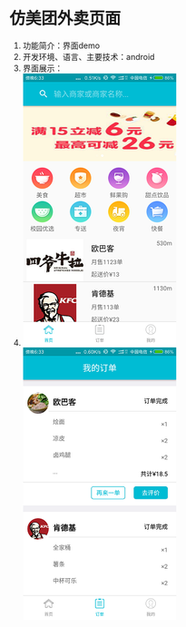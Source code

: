 # 仿美团外卖页面
1. 功能简介：界面demo
2. 开发环境、语言、主要技术：android
3. 界面展示：
4. ![](/images/M1.png)![](/images/M2.png)
